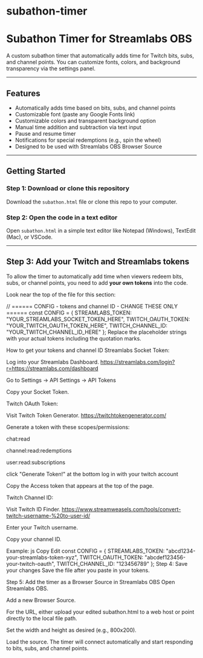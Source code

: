# subathon-timer

# Subathon Timer for Streamlabs OBS

A custom subathon timer that automatically adds time for Twitch bits, subs, and channel points. You can customize fonts, colors, and background transparency via the settings panel.

---

## Features

- Automatically adds time based on bits, subs, and channel points
- Customizable font (paste any Google Fonts link)
- Customizable colors and transparent background option
- Manual time addition and subtraction via text input
- Pause and resume timer
- Notifications for special redemptions (e.g., spin the wheel)
- Designed to be used with Streamlabs OBS Browser Source

---

## Getting Started

### Step 1: Download or clone this repository

Download the `subathon.html` file or clone this repo to your computer.

### Step 2: Open the code in a text editor

Open `subathon.html` in a simple text editor like Notepad (Windows), TextEdit (Mac), or VSCode.

---

## Step 3: Add your Twitch and Streamlabs tokens

To allow the timer to automatically add time when viewers redeem bits, subs, or channel points, you need to add **your own tokens** into the code.

Look near the top of the file for this section:


// ====== CONFIG - tokens and channel ID - CHANGE THESE ONLY ======
const CONFIG = {
  STREAMLABS_TOKEN: "YOUR_STREAMLABS_SOCKET_TOKEN_HERE",
  TWITCH_OAUTH_TOKEN: "YOUR_TWITCH_OAUTH_TOKEN_HERE",
  TWITCH_CHANNEL_ID: "YOUR_TWITCH_CHANNEL_ID_HERE"
};
Replace the placeholder strings with your actual tokens including the quotation marks.

How to get your tokens and channel ID
Streamlabs Socket Token:

Log into your Streamlabs Dashboard. https://streamlabs.com/login?r=https://streamlabs.com/dashboard

Go to Settings → API Settings → API Tokens

Copy your Socket Token.

Twitch OAuth Token:

Visit Twitch Token Generator. https://twitchtokengenerator.com/

Generate a token with these scopes/permissions:

chat:read

channel:read:redemptions

user:read:subscriptions

click "Generate Token!" at the bottom
log in with your twitch account

Copy the Access token that appears at the top of the page.

Twitch Channel ID:

Visit Twitch ID Finder. https://www.streamweasels.com/tools/convert-twitch-username-%20to-user-id/

Enter your Twitch username.

Copy your channel ID.

Example:
js
Copy
Edit
const CONFIG = {
  STREAMLABS_TOKEN: "abcd1234-your-streamlabs-token-xyz",
  TWITCH_OAUTH_TOKEN: "abcdef123456-your-twitch-oauth",
  TWITCH_CHANNEL_ID: "123456789"
};
Step 4: Save your changes
Save the file after you paste in your tokens.

Step 5: Add the timer as a Browser Source in Streamlabs OBS
Open Streamlabs OBS.

Add a new Browser Source.

For the URL, either upload your edited subathon.html to a web host or point directly to the local file path.

Set the width and height as desired (e.g., 800x200).

Load the source. The timer will connect automatically and start responding to bits, subs, and channel points.
